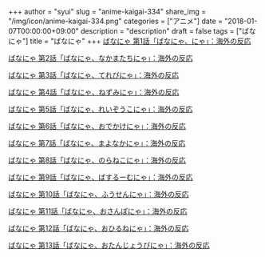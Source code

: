 +++
author = "syui"
slug = "anime-kaigai-334"
share_img = "/img/icon/anime-kaigai-334.png"
categories = ["アニメ"]
date = "2018-01-07T00:00:00+09:00"
description = "description"
draft = false
tags = ["ばなにゃ"]
title = "ばなにゃ"
+++
<a href="http://fromdistant.blog.jp/archives/1062220775.html" rel="nofollow" target="_blank" title="ばなにゃ 第1話「ばなにゃ、にゃ」：海外の反応">ばなにゃ 第1話「ばなにゃ、にゃ」：海外の反応</a>

<a href="http://fromdistant.blog.jp/archives/1062245092.html" rel="nofollow" target="_blank" title=" ばなにゃ 第2話「ばなにゃ、なかまたちにゃ」：海外の反応"> ばなにゃ 第2話「ばなにゃ、なかまたちにゃ」：海外の反応</a>

<a href="http://fromdistant.blog.jp/archives/1062272842.html" rel="nofollow" target="_blank" title="ばなにゃ 第3話「ばなにゃ、てれびにゃ」：海外の反応">ばなにゃ 第3話「ばなにゃ、てれびにゃ」：海外の反応</a>

<a href="http://fromdistant.blog.jp/archives/1062292915.html" rel="nofollow" target="_blank" title="ばなにゃ 第4話「ばなにゃ、ねずみにゃ」：海外の反応">ばなにゃ 第4話「ばなにゃ、ねずみにゃ」：海外の反応</a>

<a href="http://fromdistant.blog.jp/archives/1062314522.html" rel="nofollow" target="_blank" title="ばなにゃ 第5話「ばなにゃ、れいぞうこにゃ」：海外の反応">ばなにゃ 第5話「ばなにゃ、れいぞうこにゃ」：海外の反応</a>

<a href="http://fromdistant.blog.jp/archives/1062340397.html" rel="nofollow" target="_blank" title="ばなにゃ 第6話「ばなにゃ、おでかけにゃ」：海外の反応">ばなにゃ 第6話「ばなにゃ、おでかけにゃ」：海外の反応</a>

<a href="http://fromdistant.blog.jp/archives/1062364028.html" rel="nofollow" target="_blank" title=" ばなにゃ 第7話「ばなにゃ、まよなかにゃ」：海外の反応"> ばなにゃ 第7話「ばなにゃ、まよなかにゃ」：海外の反応</a>

<a href="http://fromdistant.blog.jp/archives/1062383737.html" rel="nofollow" target="_blank" title="ばなにゃ 第8話「ばなにゃ、のらねこにゃ」：海外の反応">ばなにゃ 第8話「ばなにゃ、のらねこにゃ」：海外の反応</a>

<a href="http://fromdistant.blog.jp/archives/1062426698.html" rel="nofollow" target="_blank" title="ばなにゃ 第9話「ばなにゃ、ばするーむにゃ」：海外の反応">ばなにゃ 第9話「ばなにゃ、ばするーむにゃ」：海外の反応</a>

<a href="http://fromdistant.blog.jp/archives/1062449176.html" rel="nofollow" target="_blank" title="ばなにゃ 第10話「ばなにゃ、ふうせんにゃ」：海外の反応">ばなにゃ 第10話「ばなにゃ、ふうせんにゃ」：海外の反応</a>

<a href="http://fromdistant.blog.jp/archives/1062470691.html" rel="nofollow" target="_blank" title="ばなにゃ 第11話「ばなにゃ、おさんぽにゃ」：海外の反応">ばなにゃ 第11話「ばなにゃ、おさんぽにゃ」：海外の反応</a>

<a href="http://fromdistant.blog.jp/archives/1062491343.html" rel="nofollow" target="_blank" title="ばなにゃ 第12話「ばなにゃ、おひるねにゃ」：海外の反応">ばなにゃ 第12話「ばなにゃ、おひるねにゃ」：海外の反応</a>

<a href="http://fromdistant.blog.jp/archives/1062540943.html" rel="nofollow" target="_blank" title="ばなにゃ 第13話「ばなにゃ、おたんじょうびにゃ」：海外の反応">ばなにゃ 第13話「ばなにゃ、おたんじょうびにゃ」：海外の反応</a>
